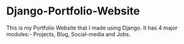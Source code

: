 # Django-Portfolio-Website
This is my Portfolio Website that I made using Django. 
It has 4 major modules:- Projects, Blog, Social-media and Jobs.


